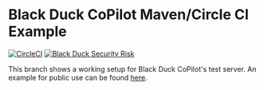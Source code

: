 # Black Duck CoPilot Maven/Circle CI Example

[![CircleCI](https://img.shields.io/circleci/project/github/BlackDuckCoPilot/example-maven-circle/test.svg)](https://circleci.com/gh/BlackDuckCoPilot/example-maven-circle) [![Black Duck Security Risk](https://test.duckbuild.io/github/repos/BlackDuckCoPilot/example-maven-circle/branches/test/badge-risk.svg)](https://test.duckbuild.io/github/repos/BlackDuckCoPilot/example-maven-circle/branches/test)

This branch shows a working setup for Black Duck CoPilot's test server. An example for public use can be found [here](https://github.com/BlackDuckCoPilot/example-maven-circle).
